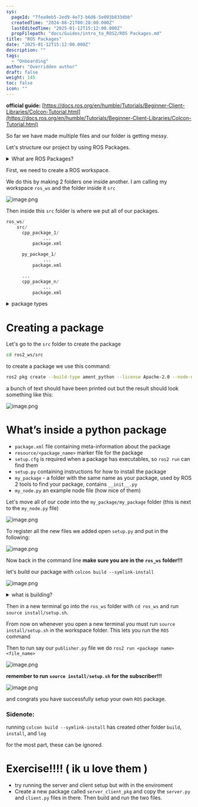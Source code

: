 ```yaml
---
sys:
  pageId: "7fea9eb5-2ed9-4e73-b6d6-5e093b833dbb"
  createdTime: "2024-08-21T00:28:00.000Z"
  lastEditedTime: "2025-01-12T15:12:00.000Z"
  propFilepath: "docs/Guides/intro_to_ROS2/ROS Packages.md"
title: "ROS Packages"
date: "2025-01-12T15:12:00.000Z"
description: ""
tags:
  - "Onboarding"
author: "Overridden author"
draft: false
weight: 145
toc: false
icon: ""
---
```


**official guide:** [https://docs.ros.org/en/humble/Tutorials/Beginner-Client-Libraries/Colcon-Tutorial.html](https://docs.ros.org/en/humble/Tutorials/Beginner-Client-Libraries/Colcon-Tutorial.html)

So far we have made multiple files and our folder is getting messy.

Let's structure our project by using ROS Packages.

<details>

<summary>What are ROS Packages?</summary>

ROS Packages are, as the name implies, packages of code that are highly sharable between ROS developers.

They consist of a folder, `package.xml` file, and source code

```python
      cpp_package_1/
		      ... imagine much code files here ..
          package.xml
```

</details>

First, we need to create a ROS workspace.

We do this by making 2 folders one inside another. I am calling my workspace `ros_ws` and the folder inside it `src`

![image.png](https://prod-files-secure.s3.us-west-2.amazonaws.com/d518164a-d88e-44d1-a4ee-3adb3bd8bce0/70706947-fd18-4537-a67b-e12946812d31/image.png?X-Amz-Algorithm=AWS4-HMAC-SHA256&X-Amz-Content-Sha256=UNSIGNED-PAYLOAD&X-Amz-Credential=ASIAZI2LB466VUPSSLK6%2F20250516%2Fus-west-2%2Fs3%2Faws4_request&X-Amz-Date=20250516T181155Z&X-Amz-Expires=3600&X-Amz-Security-Token=IQoJb3JpZ2luX2VjEJL%2F%2F%2F%2F%2F%2F%2F%2F%2F%2FwEaCXVzLXdlc3QtMiJHMEUCIQCDZ7x2XFFOxo4OuH7MQGWU058GD9g09kjBT5Q14c88KwIgIyGFMLsgN4HOoYmi%2Bk5uuybDqx2Wt1aDINK6NYkBBcsq%2FwMISxAAGgw2Mzc0MjMxODM4MDUiDEz7nHRk5cQY2T5pfCrcA%2BCKFeuk9fYbp4cJNxcutJGMlKd041ciL45ibfu2zAmx3xZ1S37XHS2FxB%2FVNppdu5%2FBKIXTdsZSfO8T62nRkJLXy%2Fqg8Hy5B7qMpKdBgpTL9Dku6%2BbSex34jQNv0xbjUvKlnKOMpPhxPD4szl%2F8ugEewmZkGaRz0qZaaaxNojQoODJ%2FBL82hsRIu1%2BRLZo4MahrhuxfKV6nDeQm45r23i%2BV0Bufbozd8es6sbnFT0JXCFvT6US3CB82WqwLZ5gFOAnYEWkYXT7kzNbFhv0y4zs7niDIlzPEhJwtkhxxejggpGygC8TBs34xs%2BYrtLSlYEktPZk5Cx2OPGSUgvFa3Xnglq7VegNUXo%2F3tCBRX%2B5tCv328eHodKCJSMdqjOVxkliK86b1XsF991smxELm4y9Qhl00V3Zb7GeHBjhrAfFAXfwW5NHZy6N1qtAJ2thT2qYi3t8s3vZijZ%2BMKkrobamEAlSSeTIxFBh5mMwSyg9JeLiaqGQYnkovtVVhyN4OsexknifxTRvW8B2gDus4Yxxg7ot5tpMxZuLdqRaj%2FLF2LtugH4daO0E0oQWZHAZ%2BjOywbpbPSavbPxrUDj%2B0b%2Bi8hDMu3ZaoUIHIKEVIByRbbzH%2BQqRpsD5nw3IoMLf2ncEGOqUBhCizocmnK%2FzFPQzYMQcU7zB7HBrXTzAeenzomO5ZTzRlltoiCh5%2Fs8%2BLPJkNiv7Ur%2By1tf%2BUOZ%2BfUhFFoNA2tGLgq35Fr%2FZ2zO3ob90kMItaiDxDMqIpkN31SQlPkDH3XGe93192ccozp1VdyJ5vfWTnx6xpc2d8dD8jdsomOOj4kWFYQzlqe80SHoOKMO%2BJiToqri%2FV972xajMuvuX3qblS9Zr8&X-Amz-Signature=06d3ceb5d5358cb1c627952aa0dc1a34b56dec4c53e8cb63a434cb6e68b34230&X-Amz-SignedHeaders=host&x-id=GetObject)

Then inside this `src` folder is where we put all of our packages.

```python
ros_ws/
    src/
      cpp_package_1/
		      ...
          package.xml

      py_package_1/
		      ...
          package.xml

      ...
      cpp_package_n/
		      ...
          package.xml

```

<details>

<summary>package types</summary>

packages can be either `C++` or python.

the intern file structure is different for each but for this guide we will stick to creating python packages

</details>

# Creating a package

Let's go to the `src` folder to create the package

```bash
cd ros2_ws/src
```

to create a package we use this command:

```bash
ros2 pkg create --build-type ament_python --license Apache-2.0 --node-name my_node my_package
```

a bunch of text should have been printed out but the result should look something like this:

![image.png](https://prod-files-secure.s3.us-west-2.amazonaws.com/d518164a-d88e-44d1-a4ee-3adb3bd8bce0/e6cf1e3f-8512-4a3e-b131-079f800bf3e8/image.png?X-Amz-Algorithm=AWS4-HMAC-SHA256&X-Amz-Content-Sha256=UNSIGNED-PAYLOAD&X-Amz-Credential=ASIAZI2LB466VUPSSLK6%2F20250516%2Fus-west-2%2Fs3%2Faws4_request&X-Amz-Date=20250516T181156Z&X-Amz-Expires=3600&X-Amz-Security-Token=IQoJb3JpZ2luX2VjEJL%2F%2F%2F%2F%2F%2F%2F%2F%2F%2FwEaCXVzLXdlc3QtMiJHMEUCIQCDZ7x2XFFOxo4OuH7MQGWU058GD9g09kjBT5Q14c88KwIgIyGFMLsgN4HOoYmi%2Bk5uuybDqx2Wt1aDINK6NYkBBcsq%2FwMISxAAGgw2Mzc0MjMxODM4MDUiDEz7nHRk5cQY2T5pfCrcA%2BCKFeuk9fYbp4cJNxcutJGMlKd041ciL45ibfu2zAmx3xZ1S37XHS2FxB%2FVNppdu5%2FBKIXTdsZSfO8T62nRkJLXy%2Fqg8Hy5B7qMpKdBgpTL9Dku6%2BbSex34jQNv0xbjUvKlnKOMpPhxPD4szl%2F8ugEewmZkGaRz0qZaaaxNojQoODJ%2FBL82hsRIu1%2BRLZo4MahrhuxfKV6nDeQm45r23i%2BV0Bufbozd8es6sbnFT0JXCFvT6US3CB82WqwLZ5gFOAnYEWkYXT7kzNbFhv0y4zs7niDIlzPEhJwtkhxxejggpGygC8TBs34xs%2BYrtLSlYEktPZk5Cx2OPGSUgvFa3Xnglq7VegNUXo%2F3tCBRX%2B5tCv328eHodKCJSMdqjOVxkliK86b1XsF991smxELm4y9Qhl00V3Zb7GeHBjhrAfFAXfwW5NHZy6N1qtAJ2thT2qYi3t8s3vZijZ%2BMKkrobamEAlSSeTIxFBh5mMwSyg9JeLiaqGQYnkovtVVhyN4OsexknifxTRvW8B2gDus4Yxxg7ot5tpMxZuLdqRaj%2FLF2LtugH4daO0E0oQWZHAZ%2BjOywbpbPSavbPxrUDj%2B0b%2Bi8hDMu3ZaoUIHIKEVIByRbbzH%2BQqRpsD5nw3IoMLf2ncEGOqUBhCizocmnK%2FzFPQzYMQcU7zB7HBrXTzAeenzomO5ZTzRlltoiCh5%2Fs8%2BLPJkNiv7Ur%2By1tf%2BUOZ%2BfUhFFoNA2tGLgq35Fr%2FZ2zO3ob90kMItaiDxDMqIpkN31SQlPkDH3XGe93192ccozp1VdyJ5vfWTnx6xpc2d8dD8jdsomOOj4kWFYQzlqe80SHoOKMO%2BJiToqri%2FV972xajMuvuX3qblS9Zr8&X-Amz-Signature=6bfbae5a56ffbaab9c0788d30ed95ab3fc3ce87f8ad003b92468ea8d3f144b81&X-Amz-SignedHeaders=host&x-id=GetObject)

# What’s inside a python package

- `package.xml` file containing meta-information about the package
- `resource/<package_name>` marker file for the package
- `setup.cfg` is required when a package has executables, so `ros2 run` can find them
- `setup.py` containing instructions for how to install the package
- `my_package` - a folder with the same name as your package, used by ROS 2 tools to find your package, contains `__init__.py`
- `my_node.py` an example node file (how nice of them)

Let's move all of our code into the `my_package/my_package` folder (this is next to the `my_node.py` file)

![image.png](https://prod-files-secure.s3.us-west-2.amazonaws.com/d518164a-d88e-44d1-a4ee-3adb3bd8bce0/9ce58f11-0da9-4d3e-b86d-506a9685d378/image.png?X-Amz-Algorithm=AWS4-HMAC-SHA256&X-Amz-Content-Sha256=UNSIGNED-PAYLOAD&X-Amz-Credential=ASIAZI2LB466VUPSSLK6%2F20250516%2Fus-west-2%2Fs3%2Faws4_request&X-Amz-Date=20250516T181156Z&X-Amz-Expires=3600&X-Amz-Security-Token=IQoJb3JpZ2luX2VjEJL%2F%2F%2F%2F%2F%2F%2F%2F%2F%2FwEaCXVzLXdlc3QtMiJHMEUCIQCDZ7x2XFFOxo4OuH7MQGWU058GD9g09kjBT5Q14c88KwIgIyGFMLsgN4HOoYmi%2Bk5uuybDqx2Wt1aDINK6NYkBBcsq%2FwMISxAAGgw2Mzc0MjMxODM4MDUiDEz7nHRk5cQY2T5pfCrcA%2BCKFeuk9fYbp4cJNxcutJGMlKd041ciL45ibfu2zAmx3xZ1S37XHS2FxB%2FVNppdu5%2FBKIXTdsZSfO8T62nRkJLXy%2Fqg8Hy5B7qMpKdBgpTL9Dku6%2BbSex34jQNv0xbjUvKlnKOMpPhxPD4szl%2F8ugEewmZkGaRz0qZaaaxNojQoODJ%2FBL82hsRIu1%2BRLZo4MahrhuxfKV6nDeQm45r23i%2BV0Bufbozd8es6sbnFT0JXCFvT6US3CB82WqwLZ5gFOAnYEWkYXT7kzNbFhv0y4zs7niDIlzPEhJwtkhxxejggpGygC8TBs34xs%2BYrtLSlYEktPZk5Cx2OPGSUgvFa3Xnglq7VegNUXo%2F3tCBRX%2B5tCv328eHodKCJSMdqjOVxkliK86b1XsF991smxELm4y9Qhl00V3Zb7GeHBjhrAfFAXfwW5NHZy6N1qtAJ2thT2qYi3t8s3vZijZ%2BMKkrobamEAlSSeTIxFBh5mMwSyg9JeLiaqGQYnkovtVVhyN4OsexknifxTRvW8B2gDus4Yxxg7ot5tpMxZuLdqRaj%2FLF2LtugH4daO0E0oQWZHAZ%2BjOywbpbPSavbPxrUDj%2B0b%2Bi8hDMu3ZaoUIHIKEVIByRbbzH%2BQqRpsD5nw3IoMLf2ncEGOqUBhCizocmnK%2FzFPQzYMQcU7zB7HBrXTzAeenzomO5ZTzRlltoiCh5%2Fs8%2BLPJkNiv7Ur%2By1tf%2BUOZ%2BfUhFFoNA2tGLgq35Fr%2FZ2zO3ob90kMItaiDxDMqIpkN31SQlPkDH3XGe93192ccozp1VdyJ5vfWTnx6xpc2d8dD8jdsomOOj4kWFYQzlqe80SHoOKMO%2BJiToqri%2FV972xajMuvuX3qblS9Zr8&X-Amz-Signature=71907d389c30b901f26f2174a86c9b185d7bb67f9886bf6951fa2f3c8e52e7a8&X-Amz-SignedHeaders=host&x-id=GetObject)

To register all the new files we added open `setup.py` and put in the following:

![image.png](https://prod-files-secure.s3.us-west-2.amazonaws.com/d518164a-d88e-44d1-a4ee-3adb3bd8bce0/1cd7c262-4cae-4496-9d75-c178537d24a2/image.png?X-Amz-Algorithm=AWS4-HMAC-SHA256&X-Amz-Content-Sha256=UNSIGNED-PAYLOAD&X-Amz-Credential=ASIAZI2LB466VUPSSLK6%2F20250516%2Fus-west-2%2Fs3%2Faws4_request&X-Amz-Date=20250516T181155Z&X-Amz-Expires=3600&X-Amz-Security-Token=IQoJb3JpZ2luX2VjEJL%2F%2F%2F%2F%2F%2F%2F%2F%2F%2FwEaCXVzLXdlc3QtMiJHMEUCIQCDZ7x2XFFOxo4OuH7MQGWU058GD9g09kjBT5Q14c88KwIgIyGFMLsgN4HOoYmi%2Bk5uuybDqx2Wt1aDINK6NYkBBcsq%2FwMISxAAGgw2Mzc0MjMxODM4MDUiDEz7nHRk5cQY2T5pfCrcA%2BCKFeuk9fYbp4cJNxcutJGMlKd041ciL45ibfu2zAmx3xZ1S37XHS2FxB%2FVNppdu5%2FBKIXTdsZSfO8T62nRkJLXy%2Fqg8Hy5B7qMpKdBgpTL9Dku6%2BbSex34jQNv0xbjUvKlnKOMpPhxPD4szl%2F8ugEewmZkGaRz0qZaaaxNojQoODJ%2FBL82hsRIu1%2BRLZo4MahrhuxfKV6nDeQm45r23i%2BV0Bufbozd8es6sbnFT0JXCFvT6US3CB82WqwLZ5gFOAnYEWkYXT7kzNbFhv0y4zs7niDIlzPEhJwtkhxxejggpGygC8TBs34xs%2BYrtLSlYEktPZk5Cx2OPGSUgvFa3Xnglq7VegNUXo%2F3tCBRX%2B5tCv328eHodKCJSMdqjOVxkliK86b1XsF991smxELm4y9Qhl00V3Zb7GeHBjhrAfFAXfwW5NHZy6N1qtAJ2thT2qYi3t8s3vZijZ%2BMKkrobamEAlSSeTIxFBh5mMwSyg9JeLiaqGQYnkovtVVhyN4OsexknifxTRvW8B2gDus4Yxxg7ot5tpMxZuLdqRaj%2FLF2LtugH4daO0E0oQWZHAZ%2BjOywbpbPSavbPxrUDj%2B0b%2Bi8hDMu3ZaoUIHIKEVIByRbbzH%2BQqRpsD5nw3IoMLf2ncEGOqUBhCizocmnK%2FzFPQzYMQcU7zB7HBrXTzAeenzomO5ZTzRlltoiCh5%2Fs8%2BLPJkNiv7Ur%2By1tf%2BUOZ%2BfUhFFoNA2tGLgq35Fr%2FZ2zO3ob90kMItaiDxDMqIpkN31SQlPkDH3XGe93192ccozp1VdyJ5vfWTnx6xpc2d8dD8jdsomOOj4kWFYQzlqe80SHoOKMO%2BJiToqri%2FV972xajMuvuX3qblS9Zr8&X-Amz-Signature=a0b23c4bf88701aac850258af1b8e1853d4444da84485e47b93488ee4676757e&X-Amz-SignedHeaders=host&x-id=GetObject)

Now back in the command line **make sure you are in the** **`ros_ws`** **folder!!!**

let's build our package with `colcon build --symlink-install`

![image.png](https://prod-files-secure.s3.us-west-2.amazonaws.com/d518164a-d88e-44d1-a4ee-3adb3bd8bce0/2f2a0d27-b173-48fd-b189-5f5c0ce65619/image.png?X-Amz-Algorithm=AWS4-HMAC-SHA256&X-Amz-Content-Sha256=UNSIGNED-PAYLOAD&X-Amz-Credential=ASIAZI2LB466VUPSSLK6%2F20250516%2Fus-west-2%2Fs3%2Faws4_request&X-Amz-Date=20250516T181156Z&X-Amz-Expires=3600&X-Amz-Security-Token=IQoJb3JpZ2luX2VjEJL%2F%2F%2F%2F%2F%2F%2F%2F%2F%2FwEaCXVzLXdlc3QtMiJHMEUCIQCDZ7x2XFFOxo4OuH7MQGWU058GD9g09kjBT5Q14c88KwIgIyGFMLsgN4HOoYmi%2Bk5uuybDqx2Wt1aDINK6NYkBBcsq%2FwMISxAAGgw2Mzc0MjMxODM4MDUiDEz7nHRk5cQY2T5pfCrcA%2BCKFeuk9fYbp4cJNxcutJGMlKd041ciL45ibfu2zAmx3xZ1S37XHS2FxB%2FVNppdu5%2FBKIXTdsZSfO8T62nRkJLXy%2Fqg8Hy5B7qMpKdBgpTL9Dku6%2BbSex34jQNv0xbjUvKlnKOMpPhxPD4szl%2F8ugEewmZkGaRz0qZaaaxNojQoODJ%2FBL82hsRIu1%2BRLZo4MahrhuxfKV6nDeQm45r23i%2BV0Bufbozd8es6sbnFT0JXCFvT6US3CB82WqwLZ5gFOAnYEWkYXT7kzNbFhv0y4zs7niDIlzPEhJwtkhxxejggpGygC8TBs34xs%2BYrtLSlYEktPZk5Cx2OPGSUgvFa3Xnglq7VegNUXo%2F3tCBRX%2B5tCv328eHodKCJSMdqjOVxkliK86b1XsF991smxELm4y9Qhl00V3Zb7GeHBjhrAfFAXfwW5NHZy6N1qtAJ2thT2qYi3t8s3vZijZ%2BMKkrobamEAlSSeTIxFBh5mMwSyg9JeLiaqGQYnkovtVVhyN4OsexknifxTRvW8B2gDus4Yxxg7ot5tpMxZuLdqRaj%2FLF2LtugH4daO0E0oQWZHAZ%2BjOywbpbPSavbPxrUDj%2B0b%2Bi8hDMu3ZaoUIHIKEVIByRbbzH%2BQqRpsD5nw3IoMLf2ncEGOqUBhCizocmnK%2FzFPQzYMQcU7zB7HBrXTzAeenzomO5ZTzRlltoiCh5%2Fs8%2BLPJkNiv7Ur%2By1tf%2BUOZ%2BfUhFFoNA2tGLgq35Fr%2FZ2zO3ob90kMItaiDxDMqIpkN31SQlPkDH3XGe93192ccozp1VdyJ5vfWTnx6xpc2d8dD8jdsomOOj4kWFYQzlqe80SHoOKMO%2BJiToqri%2FV972xajMuvuX3qblS9Zr8&X-Amz-Signature=c09590f6d86369e312d1270413908dfc1dab00b9c55514dc57933269add79222&X-Amz-SignedHeaders=host&x-id=GetObject)

<details>

<summary>what is building?</summary>

if you are a CS major at Rose-Hulman you will learn the answer to this in CSSE132

but TLDR; is it combines all the code files into one program that can be run easily 

</details>

Then in a new terminal go into the `ros_ws` folder with `cd ros_ws` and run `source install/setup.sh`. 

From now on whenever you open a new terminal you must run `source install/setup.sh` in the workspace folder. This lets you run the `ROS` command

Then to run say our `publisher.py` file we do `ros2 run <package name> <file_name>`

![image.png](https://prod-files-secure.s3.us-west-2.amazonaws.com/d518164a-d88e-44d1-a4ee-3adb3bd8bce0/4f4b1219-3a44-4632-aa0a-ce3471699f59/image.png?X-Amz-Algorithm=AWS4-HMAC-SHA256&X-Amz-Content-Sha256=UNSIGNED-PAYLOAD&X-Amz-Credential=ASIAZI2LB466VUPSSLK6%2F20250516%2Fus-west-2%2Fs3%2Faws4_request&X-Amz-Date=20250516T181156Z&X-Amz-Expires=3600&X-Amz-Security-Token=IQoJb3JpZ2luX2VjEJL%2F%2F%2F%2F%2F%2F%2F%2F%2F%2FwEaCXVzLXdlc3QtMiJHMEUCIQCDZ7x2XFFOxo4OuH7MQGWU058GD9g09kjBT5Q14c88KwIgIyGFMLsgN4HOoYmi%2Bk5uuybDqx2Wt1aDINK6NYkBBcsq%2FwMISxAAGgw2Mzc0MjMxODM4MDUiDEz7nHRk5cQY2T5pfCrcA%2BCKFeuk9fYbp4cJNxcutJGMlKd041ciL45ibfu2zAmx3xZ1S37XHS2FxB%2FVNppdu5%2FBKIXTdsZSfO8T62nRkJLXy%2Fqg8Hy5B7qMpKdBgpTL9Dku6%2BbSex34jQNv0xbjUvKlnKOMpPhxPD4szl%2F8ugEewmZkGaRz0qZaaaxNojQoODJ%2FBL82hsRIu1%2BRLZo4MahrhuxfKV6nDeQm45r23i%2BV0Bufbozd8es6sbnFT0JXCFvT6US3CB82WqwLZ5gFOAnYEWkYXT7kzNbFhv0y4zs7niDIlzPEhJwtkhxxejggpGygC8TBs34xs%2BYrtLSlYEktPZk5Cx2OPGSUgvFa3Xnglq7VegNUXo%2F3tCBRX%2B5tCv328eHodKCJSMdqjOVxkliK86b1XsF991smxELm4y9Qhl00V3Zb7GeHBjhrAfFAXfwW5NHZy6N1qtAJ2thT2qYi3t8s3vZijZ%2BMKkrobamEAlSSeTIxFBh5mMwSyg9JeLiaqGQYnkovtVVhyN4OsexknifxTRvW8B2gDus4Yxxg7ot5tpMxZuLdqRaj%2FLF2LtugH4daO0E0oQWZHAZ%2BjOywbpbPSavbPxrUDj%2B0b%2Bi8hDMu3ZaoUIHIKEVIByRbbzH%2BQqRpsD5nw3IoMLf2ncEGOqUBhCizocmnK%2FzFPQzYMQcU7zB7HBrXTzAeenzomO5ZTzRlltoiCh5%2Fs8%2BLPJkNiv7Ur%2By1tf%2BUOZ%2BfUhFFoNA2tGLgq35Fr%2FZ2zO3ob90kMItaiDxDMqIpkN31SQlPkDH3XGe93192ccozp1VdyJ5vfWTnx6xpc2d8dD8jdsomOOj4kWFYQzlqe80SHoOKMO%2BJiToqri%2FV972xajMuvuX3qblS9Zr8&X-Amz-Signature=6be9ba6594ea65c48e5657babafe3d8a478c18c0ee309b64cf7eba89f9e0215f&X-Amz-SignedHeaders=host&x-id=GetObject)

**remember to run** **`source install/setup.sh`** **for the subscriber!!!**

![image.png](https://prod-files-secure.s3.us-west-2.amazonaws.com/d518164a-d88e-44d1-a4ee-3adb3bd8bce0/02121119-dad4-49ec-8356-c956108b4243/image.png?X-Amz-Algorithm=AWS4-HMAC-SHA256&X-Amz-Content-Sha256=UNSIGNED-PAYLOAD&X-Amz-Credential=ASIAZI2LB466VUPSSLK6%2F20250516%2Fus-west-2%2Fs3%2Faws4_request&X-Amz-Date=20250516T181156Z&X-Amz-Expires=3600&X-Amz-Security-Token=IQoJb3JpZ2luX2VjEJL%2F%2F%2F%2F%2F%2F%2F%2F%2F%2FwEaCXVzLXdlc3QtMiJHMEUCIQCDZ7x2XFFOxo4OuH7MQGWU058GD9g09kjBT5Q14c88KwIgIyGFMLsgN4HOoYmi%2Bk5uuybDqx2Wt1aDINK6NYkBBcsq%2FwMISxAAGgw2Mzc0MjMxODM4MDUiDEz7nHRk5cQY2T5pfCrcA%2BCKFeuk9fYbp4cJNxcutJGMlKd041ciL45ibfu2zAmx3xZ1S37XHS2FxB%2FVNppdu5%2FBKIXTdsZSfO8T62nRkJLXy%2Fqg8Hy5B7qMpKdBgpTL9Dku6%2BbSex34jQNv0xbjUvKlnKOMpPhxPD4szl%2F8ugEewmZkGaRz0qZaaaxNojQoODJ%2FBL82hsRIu1%2BRLZo4MahrhuxfKV6nDeQm45r23i%2BV0Bufbozd8es6sbnFT0JXCFvT6US3CB82WqwLZ5gFOAnYEWkYXT7kzNbFhv0y4zs7niDIlzPEhJwtkhxxejggpGygC8TBs34xs%2BYrtLSlYEktPZk5Cx2OPGSUgvFa3Xnglq7VegNUXo%2F3tCBRX%2B5tCv328eHodKCJSMdqjOVxkliK86b1XsF991smxELm4y9Qhl00V3Zb7GeHBjhrAfFAXfwW5NHZy6N1qtAJ2thT2qYi3t8s3vZijZ%2BMKkrobamEAlSSeTIxFBh5mMwSyg9JeLiaqGQYnkovtVVhyN4OsexknifxTRvW8B2gDus4Yxxg7ot5tpMxZuLdqRaj%2FLF2LtugH4daO0E0oQWZHAZ%2BjOywbpbPSavbPxrUDj%2B0b%2Bi8hDMu3ZaoUIHIKEVIByRbbzH%2BQqRpsD5nw3IoMLf2ncEGOqUBhCizocmnK%2FzFPQzYMQcU7zB7HBrXTzAeenzomO5ZTzRlltoiCh5%2Fs8%2BLPJkNiv7Ur%2By1tf%2BUOZ%2BfUhFFoNA2tGLgq35Fr%2FZ2zO3ob90kMItaiDxDMqIpkN31SQlPkDH3XGe93192ccozp1VdyJ5vfWTnx6xpc2d8dD8jdsomOOj4kWFYQzlqe80SHoOKMO%2BJiToqri%2FV972xajMuvuX3qblS9Zr8&X-Amz-Signature=8fb7d5454e25cc5c70e3ff486bf8f0b7902de8ca138346387bf189e0cb75444a&X-Amz-SignedHeaders=host&x-id=GetObject)

and congrats you have successfully setup your own `ROS` package.

### Sidenote:

running `colcon build --symlink-install` has created other folder `build`, `install`, and `log`

for the most part, these can be ignored.

# Exercise!!!! ( ik u love them )

- try running the server and client setup but with in the enviroment
- Create a new package called `server_client_pkg` and copy the `server.py` and `client.py` files in there. Then build and run the two files.
